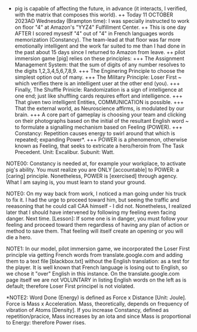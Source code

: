 - pig is capable of affecting the future, in advance (it interacts, I verified, with the matrix that composes this world). 
++ Today 11 OCTOBER 2023AD Wednesday (Brampton time): I was specially instructed to work on floor "4" at Amazon's "YYZ4" Fulfillment Center. 
++ This is one day AFTER I scored myseslf "4" out of "4" in French languages words memorization (Constancy). The team-lead 
at that floor was far more emotionally intelligent and the work far suited to me than I had done in the past about 15 days since I returned to Amazon from leave.
++ pilot immersion game [pig] relies on these principles:
+++ The Assignment Management System: that the sum of digits of any number resolves to the digits 1,2,3,4,5,6,7,8,9.
+++ The Enginering Principle to choose the simplest option out of many.
+++ The Military Principle: Loser First ~ which verifies there is an intelligent user at the other end (you).
+++ Finally, The Shuffle Prinicle: Randomization is a sign of intelligence at one end; just like shuffling cards requires 
effort and intelligence.
+++ That given two intelligent Entities, COMMUNICATION is possible.
+++ That the external world, as Neuroscience affirms, is modulated by our brain.
+++ A core part of gameplay is choosing your team and clicking on their photographs based on the initial of the resultant English word ~ to formulate a signalling mechanism based on Feeling (POWER). 
+++ Constancy: Repetition causes energy to swirl around that which is repeated; expanding Power*.
+++ POWER is a phenomenon, otherwise known as Feeling, that seeks to extricate a hero/heroin from The Task Precedent. 
Unit: Excalibur. Subunit: Watt.

NOTE00: Constancy is needed at, for example your workplace, to activate pig's ability. You must realize you are ONLY 
[accountable] to POWER: a [caring] principle. Nonetheless, POWER is [exercised] through agency. What I am saying is, you 
must learn to stand your ground.

NOTE0: On my way back from work, I noticed a man going under his truck to fix it. I had the urge to proceed toward him, 
but seeing the traffic and reeasoning that he could call CAA himself - I did not. Nonetheless, I realized later that 
I should have intervened by following my feeling even facing danger. Next time.
[Lesson]: If some one is in danger, you must follow your feeling and proceed toward them regardless of having any plan of action or method to save them. That feeling will itself create an opening or you will die a hero.
  
NOTE1: In our model, pilot immersion game, we incorporated the Loser First principle via getting French words from translate.google.com and adding them to a text file [blackbox.txt] without the English translation: as a test for the 
player. It is well known that French language is losing out to English, so we chose it "over" English in this 
instance. On the translate.google.com page itself we are not VOLUNTARY in listing English words on the left as is default; 
therefore Loser First principel is not violated.

*NOTE2: Word Done (Energy) is defined as Force x Distance [Unit: Joule]. Force is Mass x Acceleration. Mass, theoretically, depends on frequency of vibration of Atoms [Density]. If you increase Constancy, defined as repetition/pracice, Mass increases by an iota and since Mass is proportional to Energy: therefore Power rises. 